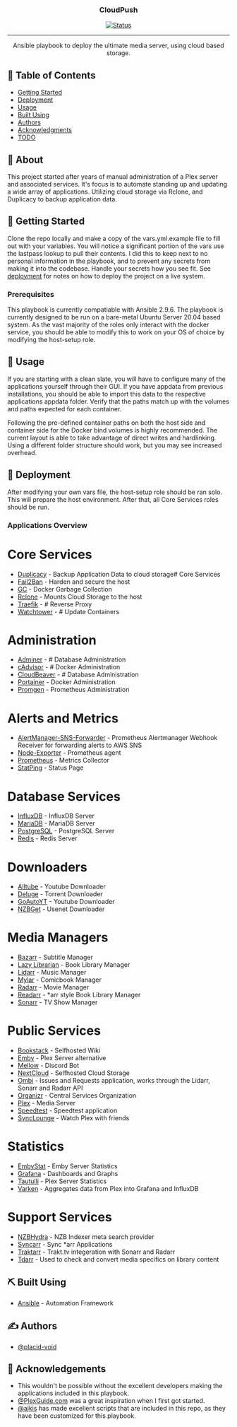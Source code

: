 <h3 align="center">CloudPush</h3>

<div align="center">

[![Status](https://img.shields.io/badge/status-active-success.svg)]()

</div>

---

<p align="center"> Ansible playbook to deploy the ultimate media server, using cloud based storage.
    <br> 
</p>

## 📝 Table of Contents

- [Getting Started](#getting_started)
- [Deployment](#deployment)
- [Usage](#usage)
- [Built Using](#built_using)
- [Authors](#authors)
- [Acknowledgments](#acknowledgement)
- [TODO](TODO.md)

## 🧐 About <a name = "about"></a>

This project started after years of manual administration of a Plex server and associated services. It's focus is to automate standing up and updating a wide array of applications. Utilizing cloud storage via Rclone, and Duplicacy to backup application data.

## 🏁 Getting Started <a name = "getting_started"></a>

Clone the repo locally and make a copy of the vars.yml.example file to fill out with your variables. You will notice a significant portion of the vars use the lastpass lookup to pull their contents. I did this to keep next to no personal information in the playbook, and to prevent any secrets from making it into the codebase. Handle your secrets how you see fit. See [deployment](#deployment) for notes on how to deploy the project on a live system.

### Prerequisites

This playbook is currently compatiable with Ansible 2.9.6. The playbook is currently designed to be run on a bare-metal Ubuntu Server 20.04 based system. As the vast majority of the roles only interact with the docker service, you should be able to modify this to work on your OS of choice by modifying the host-setup role.

## 🎈 Usage <a name="usage"></a>

If you are starting with a clean slate, you will have to configure many of the applications yourself through their GUI. If you have appdata from previous installations, you should be able to import this data to the respective applications appdata folder. Verify that the paths match up with the volumes and paths expected for each container.

Following the pre-defined container paths on both the host side and container side for the Docker bind volumes is highly recommended. The current layout is able to take advantage of direct writes and hardlinking. Using a different folder structure should work, but you may see increased overhead.

## 🚀 Deployment <a name = "deployment"></a>

After modifying your own vars file, the host-setup role should be ran solo. This will prepare the host environment. After that, all Core Services roles should be run.

### Applications Overview

# Core Services

- [Duplicacy](https://hub.docker.com/r/erichough/duplicacy) - Backup Application Data to cloud storage# Core Services
- [Fail2Ban](https://hub.docker.com/r/crazymax/fail2ban) - Harden and secure the host
- [GC](https://hub.docker.com/r/spotify/docker-gc) - Docker Garbage Collection
- [Rclone](https://hub.docker.com/r/rclone/rclone) - Mounts Cloud Storage to the host
- [Traefik](https://hub.docker.com/_/traefik) - # Reverse Proxy
- [Watchtower](https://hub.docker.com/r/containrrr/watchtower) - # Update Containers

# Administration

- [Adminer](https://hub.docker.com/_/adminer) - # Database Administration
- [cAdvisor](https://github.com/google/cadvisor) - # Docker Administration
- [CloudBeaver](https://hub.docker.com/r/dalongrong/cloudbeaver) - # Database Administration
- [Portainer](https://hub.docker.com/r/portainer/portainer) - Docker Administration
- [Promgen](https://hub.docker.com/r/line/promgen) - Prometheus Administration

# Alerts and Metrics

- [AlertManager-SNS-Forwarder](https://github.com/DataReply/alertmanager-sns-forwarder) - Prometheus Alertmanager Webhook Receiver for forwarding alerts to AWS SNS
- [Node-Exporter](https://hub.docker.com/r/prom/node-exporter) - Prometheus agent
- [Prometheus](https://hub.docker.com/r/prom/prometheus) - Metrics Collector
- [StatPing](https://hub.docker.com/r/statping/statping) - Status Page

# Database Services

- [InfluxDB](https://hub.docker.com/_/influxdb) - InfluxDB Server
- [MariaDB](https://hub.docker.com/r/linuxserver/mariadb) - MariaDB Server
- [PostgreSQL](https://hub.docker.com/_/postgres) - PostgreSQL Server
- [Redis](https://hub.docker.com/_/redis) - Redis Server

# Downloaders

- [Alltube](https://hub.docker.com/r/rudloff/alltube) - Youtube Downloader
- [Deluge](https://hub.docker.com/r/binhex/arch-delugevpn) - Torrent Downloader
- [GoAutoYT](https://hub.docker.com/r/xiovv/go-auto-yt) - Youtube Downloader
- [NZBGet](https://hub.docker.com/r/linuxserver/nzbget) - Usenet Downloader

# Media Managers

- [Bazarr](https://hub.docker.com/r/linuxserver/bazarr) - Subtitle Manager
- [Lazy Librarian](https://hub.docker.com/r/linuxserver/lazylibrarian) - Book Library Manager
- [Lidarr](https://hub.docker.com/r/linuxserver/lidarr) - Music Manager
- [Mylar](https://hub.docker.com/r/linuxserver/mylar) - Comicbook Manager
- [Radarr](https://hub.docker.com/r/linuxserver/radarr) - Movie Manager
- [Readarr](https://hub.docker.com/r/hotio/readarr) - *arr style Book Library Manager
- [Sonarr](https://hub.docker.com/r/linuxserver/sonarr) - TV Show Manager

# Public Services

- [Bookstack](https://hub.docker.com/r/linuxserver/bookstack) - Selfhosted Wiki
- [Emby](https://hub.docker.com/r/emby/embyserver) - Plex Server alternative
- [Mellow](https://hub.docker.com/r/voidp/mellow) - Discord Bot
- [NextCloud](https://hub.docker.com/r/linuxserver/nextcloud) - Selfhosted Cloud Storage
- [Ombi](https://hub.docker.com/r/linuxserver/ombi) - Issues and Requests application, works through the Lidarr, Sonarr and Radarr API
- [Organizr](https://hub.docker.com/r/organizrtools/organizr-v2) - Central Services Organization
- [Plex](https://hub.docker.com/r/linuxserver/plex) - Media Server
- [Speedtest](https://hub.docker.com/r/adolfintel/speedtest) - Speedtest application
- [SyncLounge](https://hub.docker.com/r/starbix/synclounge) - Watch Plex with friends

# Statistics

- [EmbyStat](https://hub.docker.com/r/linuxserver/embystat) - Emby Server Statistics
- [Grafana](https://hub.docker.com/search?q=grafana&source=community) - Dashboards and Graphs
- [Tautulli](https://hub.docker.com/r/linuxserver/tautulli) - Plex Server Statistics
- [Varken](https://hub.docker.com/r/boerderij/varken) - Aggregates data from Plex into Grafana and InfluxDB

# Support Services

- [NZBHydra](https://hub.docker.com/r/linuxserver/nzbhydra2) - NZB Indexer meta search provider 
- [Syncarr](https://hub.docker.com/r/syncarr/syncarr) - Sync *arr Applications
- [Traktarr](https://hub.docker.com/r/eafxx/traktarr) - Trakt.tv integeration with Sonarr and Radarr
- [Tdarr](https://hub.docker.com/r/haveagitgat/tdarr) - Used to check and convert media specifics on library content

## ⛏️ Built Using <a name = "built_using"></a>

- [Ansible](https://ansible.com/) - Automation Framework

## ✍️ Authors <a name = "authors"></a>

- [@placid-void](https://github.com/placid-void)

## 🎉 Acknowledgements <a name = "acknowledgement"></a>

- This wouldn't be possible without the excellent developers making the applications included in this playbook. 
- [@PlexGuide.com](https://github.com/plexguide/PlexGuide.com) was a great inspiration when I first got started.
- [@ajkis](https://github.com/ajkis) has made excellent scripts that are included in this repo, as they have been customized for this playbook.
